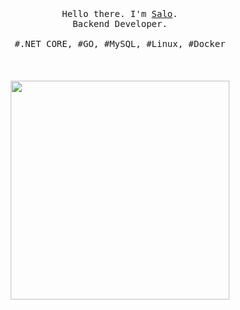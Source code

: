 <p align="center">
  <br>
  <br>
  <br>
  <samp>Hello there. I'm <a href="https://yosalo.com">Salo</a>.<br>Backend Developer.<br><br>#.NET CORE, #GO, #MySQL, #Linux, #Docker</samp>
  <br>
  <br>
  <br>
  <br>
  <img src="https://github.com/yosalo/yosalo/blob/master/preview.gif" width="350" />
</p>

